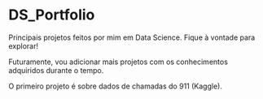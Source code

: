 # DS_Portfolio
Principais projetos feitos por mim em Data Science. Fique à vontade para explorar! 

Futuramente, vou adicionar mais projetos com os conhecimentos adquiridos durante o tempo.

O primeiro projeto é sobre dados de chamadas do 911 (Kaggle).
